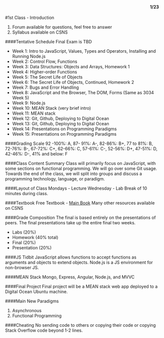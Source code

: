 <div style="text-align: right"><h4>1/23</h4></div>
#1st Class - Introduction

1. Forum available for questions, feel free to answer
2. Syllabus available on CSNS

####Tentative Schedule
Final Exam is TBD

* Week 1: Intro to JavaScript, Values, Types and Operators, Installing and Running Node.js
* Week 2: Control Flow, Functions
* Week 3: Data Structures: Objects and Arrays, Homework 1
* Week 4: Higher-order Functions
* Week 5: The Secret Life of Objects
* Week 6: The Secret Life of Objects, Continued, Homework 2
* Week 7: Bugs and Error Handling
* Week 8: JavaScript and the Browser, The DOM, Forms (Same as 3034 Week 5)
* Week 9: Node.js
* Week 10: MEAN Stack (very brief intro)
* Week 11: MEAN stack
* Week 12: Git, Github, Deploying to Digital Ocean
* Week 13: Git, Github, Deploying to Digital Ocean
* Week 14: Presentations on Programming Paradigms
* Week 15: Presentations on Programming Paradigms

####Grading Scale
92 -100%: A, 87- 91%: A-, 82-86%: B+, 77 to 81%: B, 72-76%: B-, 67-72%: C+, 62-66%: C, 57-61%: C-, 52-56%: D+, 47-51%: D, 42-46%: D-, 41% and below: F

####Class Content Summary
Class will primarily focus on JavaScript, with some sections on functional programming. We will go over some Git usage. Towards the end of the class, we will split into groups and discuss a programming technology, language, or paradigm.

####Layout of Class
Mondays - Lecture
Wednesday - Lab
Break of 10 minutes during class.

####Textbook
Free Textbook - [Main Book](http://eloquentjavascript.net/)
Many other resources available on CSNS


####Grade Composition
The final is based entirely on the presentations of peers. The final presentations take up the entire final two weeks.

* Labs (20%)
* Homework (40% total)
* Final (20%)
* Presentation (20%)

####JS Tidbit
JavaScript allows functions to accept functions as arguments and objects to extend objects. Node.js is a JS environment for non-browser JS.

####MEAN Stack
Mongo, Express, Angular, Node.js, and MVVC

####Final Project
Final project will be a MEAN stack web app deployed to a Digital Ocean Ubuntu machine.

####Main New Paradigms
1. Asynchronous
2. Functional Programming

####Cheating
No sending code to others or copying their code or copying Stack Overflow code beyond 1-2 lines.

 